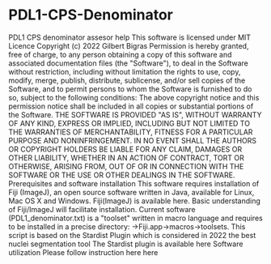# PDL1-CPS-Denominator
PDL1 CPS denominator assesor help
This software is licensed under MIT Licence
Copyright (c) 2022 Gilbert Bigras
Permission is hereby granted, free of charge, to any person obtaining a copy of this software and associated documentation files (the "Software"), to deal in the Software without restriction, including without limitation the rights to use, copy, modify, merge, publish, distribute, sublicense, and/or sell copies of the Software, and to permit persons to whom the Software is furnished to do so, subject to the following conditions:
The above copyright notice and this permission notice shall be included in all copies or substantial portions of the Software.
THE SOFTWARE IS PROVIDED "AS IS", WITHOUT WARRANTY OF ANY KIND, EXPRESS OR IMPLIED, INCLUDING BUT NOT LIMITED TO THE WARRANTIES OF MERCHANTABILITY, FITNESS FOR A PARTICULAR PURPOSE AND NONINFRINGEMENT. IN NO EVENT SHALL THE AUTHORS OR COPYRIGHT HOLDERS BE LIABLE FOR ANY CLAIM, DAMAGES OR OTHER LIABILITY, WHETHER IN AN ACTION OF CONTRACT, TORT OR OTHERWISE, ARISING FROM, OUT OF OR IN CONNECTION WITH THE SOFTWARE OR THE USE OR OTHER DEALINGS IN THE SOFTWARE.
Prerequisites and software installation
This software requires installation of Fiji (ImageJ), an open source software written in Java, available for Linux, Mac OS X and Windows. Fiji(ImageJ) is available here. Basic understanding of Fiji/ImageJ will facilitate installation.
Current software (PDL1_denominator.txt) is a "toolset" written in macro language and requires to be installed in a precise directory: →Fiji.app→macros→toolsets.
This script is based on the Stardist Plugin which is considered in 2022 the best nuclei segmentation tool
The Stardist plugin is available here
Software utilization
Please follow instruction here here
